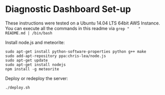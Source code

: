 Diagnostic Dashboard Set-up
===========================

These instructions were tested on a Ubuntu 14.04 LTS 64bit AWS Instance.
You can execute all the commands in this readme via `grep "    " README.md | /bin/bash`

Install node.js and meteorite:

    sudo apt-get install python-software-properties python g++ make
    sudo add-apt-repository ppa:chris-lea/node.js
    sudo apt-get update
    sudo apt-get install nodejs
    npm install -g meteorite
    
Deploy or redeploy the server:

    ./deploy.sh
